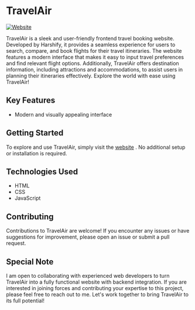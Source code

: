 # TravelAir

[![Website](https://img.shields.io/badge/Visit-Website-blue.svg)](https://harshify.github.io/travelAir/)

TravelAir is a sleek and user-friendly frontend travel booking website. Developed by Harshify, it provides a seamless experience for users to search, compare, and book flights for their travel itineraries. The website features a modern interface that makes it easy to input travel preferences and find relevant flight options. Additionally, TravelAir offers destination information, including attractions and accommodations, to assist users in planning their itineraries effectively.  Explore the world with ease using TravelAir!

## Key Features

- Modern and visually appealing interface

## Getting Started

To explore and use TravelAir, simply visit the [website](https://harshify.github.io/travelAir/) .
No additional setup or installation is required.

## Technologies Used

- HTML
- CSS
- JavaScript

## Contributing

Contributions to TravelAir are welcome! If you encounter any issues or have suggestions for improvement, please open an issue or submit a pull request.

## Special Note

I am open to collaborating with experienced web developers to turn TravelAir into a fully functional website with backend integration. If you are interested in joining forces and contributing your expertise to this project, please feel free to reach out to me. Let's work together to bring TravelAir to its full potential!
